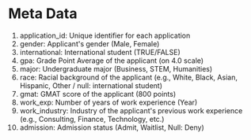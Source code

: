 # Meta Data

1. application_id: Unique identifier for each application
2. gender: Applicant's gender (Male, Female)
3. international: International student (TRUE/FALSE)
4. gpa: Grade Point Average of the applicant (on 4.0 scale)
5. major: Undergraduate major (Business, STEM, Humanities)
6. race: Racial background of the applicant (e.g., White, Black, Asian, Hispanic, Other / null: international student)
7. gmat: GMAT score of the applicant (800 points)
8. work_exp: Number of years of work experience (Year)
9. work_industry: Industry of the applicant's previous work experience (e.g., Consulting, Finance, Technology, etc.)
10. admission: Admission status (Admit, Waitlist, Null: Deny)
